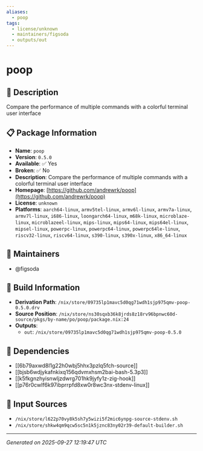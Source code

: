 ```yaml
---
aliases:
  - poop
tags:
  - license/unknown
  - maintainers/figsoda
  - outputs/out
---
```


# poop

## 📝 Description

Compare the performance of multiple commands with a colorful terminal user interface

## 📋 Package Information

- **Name**: `poop`
- **Version**: `0.5.0`
- **Available**: ✅ Yes
- **Broken**: ✅ No
- **Description**: Compare the performance of multiple commands with a colorful terminal user interface
- **Homepage**: [https://github.com/andrewrk/poop](https://github.com/andrewrk/poop)
- **License**: `unknown`
- **Platforms**: `aarch64-linux`, `armv5tel-linux`, `armv6l-linux`, `armv7a-linux`, `armv7l-linux`, `i686-linux`, `loongarch64-linux`, `m68k-linux`, `microblaze-linux`, `microblazeel-linux`, `mips-linux`, `mips64-linux`, `mips64el-linux`, `mipsel-linux`, `powerpc-linux`, `powerpc64-linux`, `powerpc64le-linux`, `riscv32-linux`, `riscv64-linux`, `s390-linux`, `s390x-linux`, `x86_64-linux`
## 👥 Maintainers

- @figsoda


## 🔧 Build Information

- **Derivation Path**: `/nix/store/09735lp1mavc5d0qg71wdh1sjp975qmv-poop-0.5.0.drv`
- **Source Position**: `/nix/store/ns30sqxb36k8jrds8z18rv96bpnwc60d-source/pkgs/by-name/po/poop/package.nix:24`
- **Outputs**:
  - `out`:  `/nix/store/09735lp1mavc5d0qg71wdh1sjp975qmv-poop-0.5.0`

## 🔗 Dependencies

- [[6b79axwd8l1g22h0wbj5hhx3pzlq5fch-source]]
- [[bjsb6wdjykafnkixq156qdvmxhsm2bai-bash-5.3p3]]
- [[k5fkgnzhyisnwljzdwrg701hk9jyfy1z-zig-hook]]
- [[p76r0cwlf6k97ibprrpfd8xw0r8wc3nx-stdenv-linux]]

## 📁 Input Sources

- `/nix/store/l622p70vy8k5sh7y5wizi5f2mic6ynpg-source-stdenv.sh`
- `/nix/store/shkw4qm9qcw5sc5n1k5jznc83ny02r39-default-builder.sh`

---
*Generated on 2025-09-27 12:19:47 UTC*
